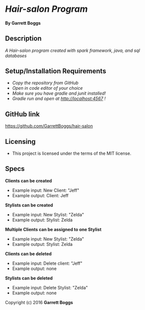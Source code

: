 # _Hair-salon Program_

#### By Garrett Boggs

## Description

_A Hair-salon program created with spark framework, java, and sql databases_

## Setup/Installation Requirements

* _Copy the repository from GitHub_
* _Open in code editor of your choice_
* _Make sure you have gradle and junit installed!_
* _Gradle run and open at [http://localhost:4567](http://localhost:4567) !_

## GitHub link

https://github.com/GarrettBoggs/hair-salon

## Licensing

* This project is licensed under the terms of the MIT license.

## Specs

  **Clients can be created**

  * Example input: New Client: "Jeff"
  * Example output: Client: Jeff

  **Stylists can be created**

  * Example input: New Stylist: "Zelda"
  * Example output: Stylist: Zelda

  **Multiple Clients can be assigned to one Stylist**

  * Example input: New Stylist: "Zelda"
  * Example output: Stylist: Zelda

  **Clients can be deleted**

  * Example input: Delete client: "Jeff"
  * Example output: none

  **Stylists can be deleted**

  * Example input: Delete Stylist: "Zelda"
  * Example output: none

Copyright (c) 2016 **Garrett Boggs**
